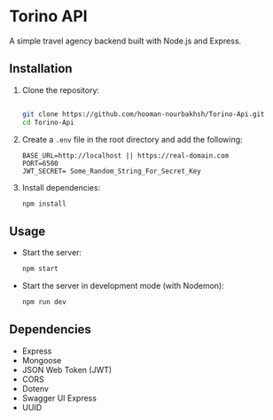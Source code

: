 # Torino API

A simple travel agency backend built with Node.js and Express.

## Installation

1. Clone the repository:

   ```sh

   git clone https://github.com/hooman-nourbakhsh/Torino-Api.git
   cd Torino-Api
   ```

2. Create a `.env` file in the root directory and add the following:

   ```env
   BASE_URL=http://localhost || https://real-domain.com
   PORT=6500
   JWT_SECRET= Some_Random_String_For_Secret_Key
   ```

3. Install dependencies:
   ```sh
   npm install
   ```

## Usage

- Start the server:

  ```sh
  npm start
  ```

- Start the server in development mode (with Nodemon):
  ```sh
  npm run dev
  ```

## Dependencies

- Express
- Mongoose
- JSON Web Token (JWT)
- CORS
- Dotenv
- Swagger UI Express
- UUID
